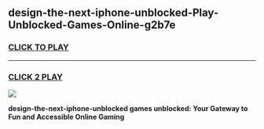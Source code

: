 
## design-the-next-iphone-unblocked-Play-Unblocked-Games-Online-g2b7e
<h3>
<a href="https://premium76.site?title=design-the-next-iphone-unblocked&ref=25A">CLICK TO PLAY</a></h3>
<hr>

<h3>
<a href="https://premium76.site?title=design-the-next-iphone-unblocked&ref=25A">CLICK 2 PLAY</a>
  
</h3>

<a href="https://premium76.site?title=design-the-next-iphone-unblocked&ref=25A"><img src="https://clearcache.store/games.png"></a>


**design-the-next-iphone-unblocked games unblocked: Your Gateway to Fun and Accessible Online Gaming**
